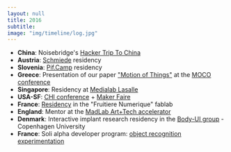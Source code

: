 ```yaml
---
layout: null
title: 2016
subtitle:
image: "img/timeline/log.jpg"
---
```


* **China**: Noisebridge's [Hacker Trip To China](http://noisebridge.net/wiki/NoisebridgeChinaTrip6)
* **Austria**: [Schmiede](http://Schmiede.ca) residency
* **Slovenia**: [Pif.Camp](http://pif.camp) residency
* **Greece**: Presentation of our paper ["Motion of Things"](http://dl.acm.org/citation.cfm?id=2948916) at the [MOCO conference](moco16.movementcomputing.org)
* **Singapore**: Residency at [Medialab Lasalle](http://medialab.lasalle.edu.sg)
* **USA-SF**: [CHI conference](http://chi2016.acm.org) + [Maker Faire](http://makerfaire.com/bay-area)
* **France**: [Residency](https://www.hackster.io/cedric/fructus-animalis-e95c9f) in the "Fruitiere Numerique" fablab
* **England**: Mentor at the [MadLab Art+Tech accelerator](http://accelerator.madlab.org.uk/mentors)
* **Denmark**: Interactive implant research residency in the [Body-UI group](http://www.body-ui.eu/?page_id=191) - Copenhagen University
* **France**: Soli alpha developer program: [object recognition experimentation](https://docs.google.com/document/d/1NEUn1quCGB4rPi59NvH_akecWtJx4Xu02jDA6SbIqBY)
